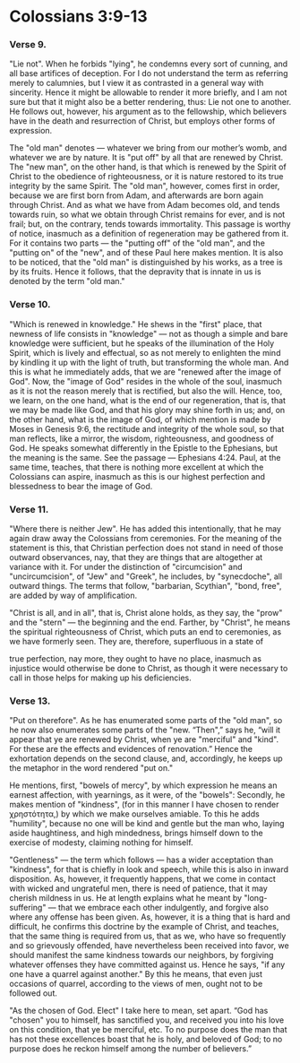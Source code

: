# Colossians 3:9-13


### Verse 9.
 "Lie not". When he forbids "lying", he condemns every sort of cunning, and all base artifices of deception. For I do not understand the term as referring merely to calumnies, but I view it as contrasted in a general way with sincerity. Hence it might be allowable to render it more briefly, and I am not sure but that it might also be a better rendering, thus: Lie not one to another. He follows out, however, his argument as to the fellowship, which believers have in the death and resurrection of Christ, but employs other forms of expression.

The "old man" denotes — whatever we bring from our mother’s womb, and whatever we are by nature. It is "put off" by all that are renewed by Christ. The "new man", on the other hand, is that which is renewed by the Spirit of Christ to the obedience of righteousness, or it is nature restored to its true integrity by the same Spirit. The "old man", however, comes first in order, because we are first born from Adam, and afterwards are born again through Christ. And as what we have from Adam becomes old, and tends towards ruin, so what we obtain through Christ remains for ever, and is not frail; but, on the contrary, tends towards immortality. This passage is worthy of notice, inasmuch as a definition of regeneration may be gathered from it. For it contains two parts — the "putting off" of the "old man", and the "putting on" of the "new", and of these Paul here makes mention. It is also to be noticed, that the "old man" is distinguished by his works, as a tree is by its fruits. Hence it follows, that the depravity that is innate in us is denoted by the term "old man."

### Verse 10.
  "Which is renewed in knowledge." He shews in the "first" place, that newness of life consists in "knowledge" — not as though a simple and bare knowledge were sufficient, but he speaks of the illumination of the Holy Spirit, which is lively and effectual, so as not merely to enlighten the mind by kindling it up with the light of truth, but transforming the whole man. And this is what he immediately adds, that we are "renewed after the image of God". Now, the "image of God" resides in the whole of the soul, inasmuch as it is not the reason merely that is rectified, but also the will. Hence, too, we learn, on the one hand, what is the end of our regeneration, that is, that we may be made like God, and that his glory may shine forth in us; and, on the other hand, what is the image of God, of which mention is made by Moses in Genesis 9:6, the rectitude and integrity of the whole soul, so that man reflects, like a mirror, the wisdom, righteousness, and goodness of God. He speaks somewhat differently in the Epistle to the Ephesians, but the meaning is the same. See the passage — Ephesians 4:24. Paul, at the same time, teaches, that there is nothing more excellent at which the Colossians can aspire, inasmuch as this is our highest perfection and blessedness to bear the image of God.
>
### Verse 11.
  "Where there is neither Jew". He has added this intentionally, that he may again draw away the Colossians from ceremonies. For the meaning of the statement is this, that Christian perfection does not stand in need of those outward observances, nay, that they are things that are altogether at variance with it. For under the distinction of "circumcision" and "uncircumcision", of "Jew" and "Greek", he includes, by "synecdoche", all outward things. The terms that follow, "barbarian, Scythian", "bond, free", are added by way of amplification.

 "Christ is all, and in all", that is, Christ alone holds, as they say, the "prow" and the "stern" — the beginning and the end. Farther, by "Christ", he means the spiritual righteousness of Christ, which puts an end to ceremonies, as we have formerly seen. They are, therefore, superfluous in a state of

true perfection, nay more, they ought to have no place, inasmuch as injustice would otherwise be done to Christ, as though it were necessary to call in those helps for making up his deficiencies.

### Verse 13.
  "Put on therefore". As he has enumerated some parts of the "old man", so he now also enumerates some parts of the "new. “Then",” says he, “will it appear that ye are renewed by Christ, when ye are "merciful" and "kind". For these are the effects and evidences of renovation.” Hence the exhortation depends on the second clause, and, accordingly, he keeps up the metaphor in the word rendered "put on."

He mentions, first, "bowels of mercy", by which expression he means an earnest affection, with yearnings, as it were, of the "bowels": Secondly, he makes mention of "kindness", (for in this manner I have chosen to render χρηστότητα,) by which we make ourselves amiable. To this he adds "humility", because no one will be kind and gentle but the man who, laying aside haughtiness, and high mindedness, brings himself down to the exercise of modesty, claiming nothing for himself.

 "Gentleness" — the term which follows — has a wider acceptation than "kindness", for that is chiefly in look and speech, while this is also in inward disposition. As, however, it frequently happens, that we come in contact with wicked and ungrateful men, there is need of patience, that it may cherish mildness in us. He at length explains what he meant by "long-suffering" — that we embrace each other indulgently, and forgive also where any offense has been given. As, however, it is a thing that is hard and difficult, he confirms this doctrine by the example of Christ, and teaches, that the same thing is required from us, that as we, who have so frequently and so grievously offended, have nevertheless been received into favor, we should manifest the same kindness towards our neighbors, by forgiving whatever offenses they have committed against us. Hence he says, "if any one have a quarrel against another." By this he means, that even just occasions of quarrel, according to the views of men, ought not to be followed out.

 "As the chosen of God. Elect" I take here to mean, set apart. “God has "chosen" you to himself, has sanctified you, and received you into his love on this condition, that ye be merciful, etc. To no purpose does the man that has not these excellences boast that he is holy, and beloved of God; to no purpose does he reckon himself among the number of believers.”

